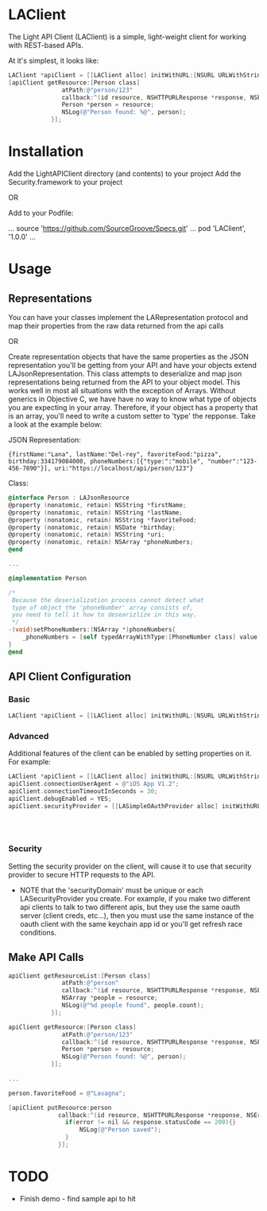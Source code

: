 # LAClient

The Light API Client (LAClient) is a simple, light-weight client for working with REST-based APIs.

At it's simplest, it looks like:

```Objective-C
LAClient *apiClient = [[LAClient alloc] initWithURL:[NSURL URLWithString:@"https://localhost/api"];
[apiClient getResource:[Person class] 
			   atPath:@"person/123"
			   callback:^(id resource, NSHTTPURLResponse *response, NSError *error) {
			   Person *person = resource;
			   NSLog(@"Person found: %@", person);
			}];
```

# Installation

Add the LightAPIClient directory (and contents) to your project
Add the Security.framework to your project

OR

Add to your Podfile:

...
source 'https://github.com/SourceGroove/Specs.git'
...
pod 'LAClient', '1.0.0'
...

# Usage


## Representations
You can have your classes implement the LARepresentation protocol and map their properties from the raw data returned from the api calls

OR 

Create representation objects that have the same properties as the JSON representation you'll be getting from your API and have your objects extend LAJsonRepresentation.  This class attempts to deserialize and map json representations being returned from the API to your object model. This works well in most all situations with the exception of Arrays. Without generics in Objective C, we have have no way to know what type of objects you are expecting in your array.  Therefore, if your object has a property that is an array, you'll need to write a custom setter to 'type' the repponse.  Take a look at the example below:

JSON Representation:
```
{firstName:"Lana", lastName:"Del-rey", favoriteFood:"pizza", birthday:334179084000, phoneNumbers:[{"type:":"mobile", "number":"123-456-7890"}], uri:"https://localhost/api/person/123"}
```

Class:
```Objective-C
@interface Person : LAJsonResource
@property (nonatomic, retain) NSString *firstName;
@property (nonatomic, retain) NSString *lastName;
@property (nonatomic, retain) NSString *favoriteFood;
@property (nonatomic, retain) NSDate *birthday;
@property (nonatomic, retain) NSString *uri;
@property (nonatomic, retain) NSArray *phoneNumbers;
@end

...

@implementation Person

/*
 Because the deserialization process cannot detect what 
 type of object the 'phoneNumber' array consists of, 
 you need to tell it how to desearizlize in this way.
 */
-(void)setPhoneNumbers:(NSArray *)phoneNumbers{
	_phoneNumbers = [self typedArrayWithType:[PhoneNumber class] value:phoneNumberrs];
}
@end
```

## API Client Configuration

### Basic
```Objective-C
LAClient *apiClient = [[LAClient alloc] initWithURL:[NSURL URLWithString:@"https://localhost/api"];
```
### Advanced
Additional features of the client can be enabled by setting properties on it.  For example:

```Objective-C
LAClient *apiClient = [[LAClient alloc] initWithURL:[NSURL URLWithString:@"https://localhost/api"]];
apiClient.connectionUserAgent = @"iOS App V1.2";
apiClient.connectionTimeoutInSeconds = 30;
apiClient.debugEnabled = YES;
apiClient.securityProvider = [[LASimpleOAuthProvider alloc] initWithURL:[NSURL URLWithString:@"https://localhost:8081/oauth"]
																			  securityDomain:@"security_domain"
																					clientId:@"my_client"
																				clientSecret:@"my_client_secret"]];

```
### Security
Setting the security provider on the client, will cause it to use that security provider to secure HTTP requests to the API.

* NOTE that the 'securityDomain' must be unique or each LASecurityProvider you create. For example, if you make two different api clients to talk to two different apis, but they use the same oauth server (client creds, etc...), then you must use the same instance of the oauth client with the same keychain app id or you'll get refresh race conditions.

## Make API Calls

```Objective-C
apiClient getResourceList:[Person class] 
			   atPath:@"person"
			   callback:^(id resource, NSHTTPURLResponse *response, NSError *error) {
			   NSArray *people = resource;
			   NSLog(@"%d people found", people.count);
			}];

apiClient getResource:[Person class] 
			   atPath:@"person/123"
			   callback:^(id resource, NSHTTPURLResponse *response, NSError *error) {
			   Person *person = resource;
			   NSLog(@"Person found: %@", person);
			}];
			   
... 

person.favoriteFood = @"Lasagna";

[apiClient putResource:person
			  callback:^(id resource, NSHTTPURLResponse *response, NSError *error) {
			  	if(error != nil && response.statusCode == 200){}
			  		NSLog(@"Person saved");
			  	}
			  }];
```

# TODO	

* Finish demo - find sample api to hit


